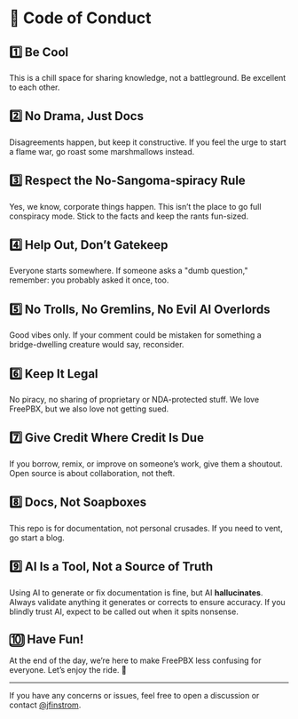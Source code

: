 # 📜 Code of Conduct  

## 1️⃣ Be Cool  
This is a chill space for sharing knowledge, not a battleground. Be excellent to each other.  

## 2️⃣ No Drama, Just Docs  
Disagreements happen, but keep it constructive. If you feel the urge to start a flame war, go roast some marshmallows instead.  

## 3️⃣ Respect the No-Sangoma-spiracy Rule  
Yes, we know, corporate things happen. This isn’t the place to go full conspiracy mode. Stick to the facts and keep the rants fun-sized.  

## 4️⃣ Help Out, Don’t Gatekeep  
Everyone starts somewhere. If someone asks a "dumb question," remember: you probably asked it once, too.  

## 5️⃣ No Trolls, No Gremlins, No Evil AI Overlords  
Good vibes only. If your comment could be mistaken for something a bridge-dwelling creature would say, reconsider.  

## 6️⃣ Keep It Legal  
No piracy, no sharing of proprietary or NDA-protected stuff. We love FreePBX, but we also love not getting sued.  

## 7️⃣ Give Credit Where Credit Is Due  
If you borrow, remix, or improve on someone’s work, give them a shoutout. Open source is about collaboration, not theft.  

## 8️⃣ Docs, Not Soapboxes  
This repo is for documentation, not personal crusades. If you need to vent, go start a blog.  

## 9️⃣ AI Is a Tool, Not a Source of Truth  
Using AI to generate or fix documentation is fine, but AI **hallucinates**. Always validate anything it generates or corrects to ensure accuracy. If you blindly trust AI, expect to be called out when it spits nonsense.  

## 🔟 Have Fun!  
At the end of the day, we’re here to make FreePBX less confusing for everyone. Let’s enjoy the ride. 🚀  

---  

If you have any concerns or issues, feel free to open a discussion or contact [@jfinstrom](https://github.com/jfinstrom).  
